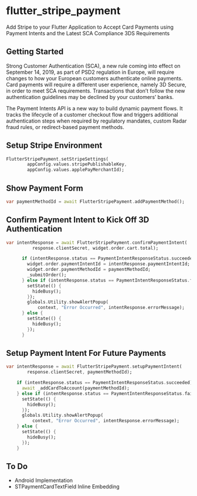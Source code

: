 # flutter_stripe_payment

Add Stripe to your Flutter Application to Accept Card Payments using Payment Intents and the Latest SCA Compliance 3DS Requirements 

## Getting Started

Strong Customer Authentication (SCA), a new rule coming into effect on September 14, 2019, as part of PSD2 regulation in Europe, will require changes to how your European customers authenticate online payments. Card payments will require a different user experience, namely 3D Secure, in order to meet SCA requirements. Transactions that don’t follow the new authentication guidelines may be declined by your customers’ banks.

The Payment Intents API is a new way to build dynamic payment flows. It tracks the lifecycle of a customer checkout flow and triggers additional authentication steps when required by regulatory mandates, custom Radar fraud rules, or redirect-based payment methods. 


## Setup Stripe Environment

```dart
FlutterStripePayment.setStripeSettings(
        appConfig.values.stripePublishableKey,
        appConfig.values.applePayMerchantId);
```

## Show Payment Form

```dart
var paymentMethodId = await FlutterStripePayment.addPaymentMethod();
```

## Confirm Payment Intent to Kick Off 3D Authentication

```dart
var intentResponse = await FlutterStripePayment.confirmPaymentIntent(
          response.clientSecret, widget.order.cart.total);

      if (intentResponse.status == PaymentIntentResponseStatus.succeeded) {
        widget.order.paymentIntentId = intentResponse.paymentIntentId;
        widget.order.paymentMethodId = paymentMethodId;
        _submitOrder();
      } else if (intentResponse.status == PaymentIntentResponseStatus.failed) {
        setState(() {
          hideBusy();
        });
        globals.Utility.showAlertPopup(
            context, "Error Occurred", intentResponse.errorMessage);
      } else {
        setState(() {
          hideBusy();
        });
      }
```

## Setup Payment Intent For Future Payments

```dart
var intentResponse = await FlutterStripePayment.setupPaymentIntent(
        response.clientSecret, paymentMethodId);

    if (intentResponse.status == PaymentIntentResponseStatus.succeeded) {
      await _addCardToAccount(paymentMethodId);
    } else if (intentResponse.status == PaymentIntentResponseStatus.failed) {
      setState(() {
        hideBusy();
      });
      globals.Utility.showAlertPopup(
          context, "Error Occurred", intentResponse.errorMessage);
    } else {
      setState(() {
        hideBusy();
      });
    }
```

## To Do
- Android Implementation
- STPaymentCardTextField Inline Embedding
